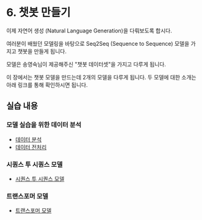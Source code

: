 # 6. 챗봇 만들기

이제 자연어 생성 (Natural Language Generation)을 다뤄보도록 합시다.

여러분이 배웠던 모델링을 바탕으로 Seq2Seq (Sequence to Sequence) 모델을 가지고 챗봇을 만들게 됩니다.

모델은 송영숙님이 제공해주신 "챗봇 데이터셋"을 가지고 다루게 됩니다.

이 장에서는 챗봇 모델을 만드는데 2개의 모델을 다루게 됩니다. 두 모델에 대한 소개는 아래 링크를 통해 확인하시면 됩니다.

## 실습 내용

### 모델 실습을 위한 데이터 분석

- [데이터 분석](./6.2.EDA.ipynb)
- [데이터 전처리](./6.3.preprocess.ipynb)

### 시퀀스 투 시퀀스 모델
- [시퀀스 투 시퀀스 모델](./6.4.seq2seq.ipynb)

### 트랜스포머 모델
- [트랜스포머 모델](./6.5.transformer.ipynb)
